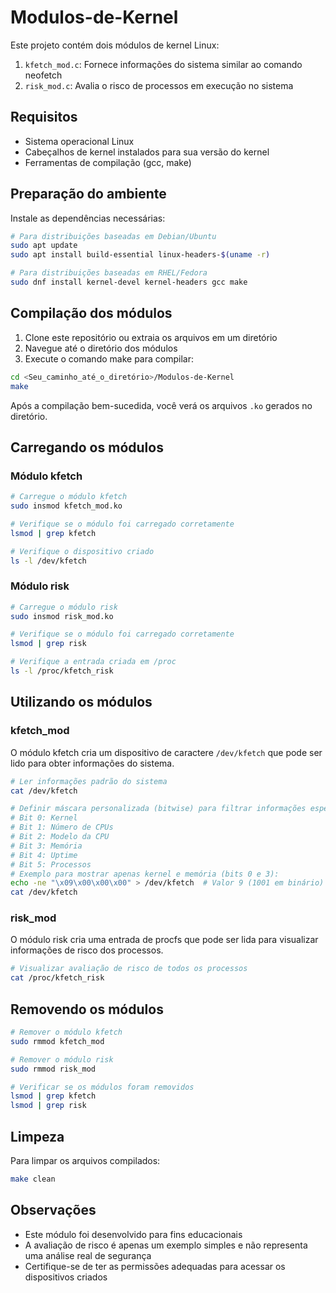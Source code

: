 # Modulos-de-Kernel

Este projeto contém dois módulos de kernel Linux:
1. `kfetch_mod.c`: Fornece informações do sistema similar ao comando neofetch
2. `risk_mod.c`: Avalia o risco de processos em execução no sistema

## Requisitos

- Sistema operacional Linux
- Cabeçalhos de kernel instalados para sua versão do kernel
- Ferramentas de compilação (gcc, make)

## Preparação do ambiente

Instale as dependências necessárias:

```bash
# Para distribuições baseadas em Debian/Ubuntu
sudo apt update
sudo apt install build-essential linux-headers-$(uname -r)

# Para distribuições baseadas em RHEL/Fedora
sudo dnf install kernel-devel kernel-headers gcc make
```

## Compilação dos módulos

1. Clone este repositório ou extraia os arquivos em um diretório
2. Navegue até o diretório dos módulos
3. Execute o comando make para compilar:

```bash
cd <Seu_caminho_até_o_diretório>/Modulos-de-Kernel
make
```

Após a compilação bem-sucedida, você verá os arquivos `.ko` gerados no diretório.

## Carregando os módulos

### Módulo kfetch

```bash
# Carregue o módulo kfetch
sudo insmod kfetch_mod.ko

# Verifique se o módulo foi carregado corretamente
lsmod | grep kfetch

# Verifique o dispositivo criado
ls -l /dev/kfetch
```

### Módulo risk

```bash
# Carregue o módulo risk
sudo insmod risk_mod.ko

# Verifique se o módulo foi carregado corretamente
lsmod | grep risk

# Verifique a entrada criada em /proc
ls -l /proc/kfetch_risk
```

## Utilizando os módulos

### kfetch_mod

O módulo kfetch cria um dispositivo de caractere `/dev/kfetch` que pode ser lido para obter informações do sistema.

```bash
# Ler informações padrão do sistema
cat /dev/kfetch

# Definir máscara personalizada (bitwise) para filtrar informações específicas:
# Bit 0: Kernel
# Bit 1: Número de CPUs
# Bit 2: Modelo da CPU
# Bit 3: Memória
# Bit 4: Uptime
# Bit 5: Processos
# Exemplo para mostrar apenas kernel e memória (bits 0 e 3):
echo -ne "\x09\x00\x00\x00" > /dev/kfetch  # Valor 9 (1001 em binário)
cat /dev/kfetch
```

### risk_mod

O módulo risk cria uma entrada de procfs que pode ser lida para visualizar informações de risco dos processos.

```bash
# Visualizar avaliação de risco de todos os processos
cat /proc/kfetch_risk
```

## Removendo os módulos

```bash
# Remover o módulo kfetch
sudo rmmod kfetch_mod

# Remover o módulo risk
sudo rmmod risk_mod

# Verificar se os módulos foram removidos
lsmod | grep kfetch
lsmod | grep risk
```

## Limpeza

Para limpar os arquivos compilados:

```bash
make clean
```

## Observações

- Este módulo foi desenvolvido para fins educacionais
- A avaliação de risco é apenas um exemplo simples e não representa uma análise real de segurança
- Certifique-se de ter as permissões adequadas para acessar os dispositivos criados
